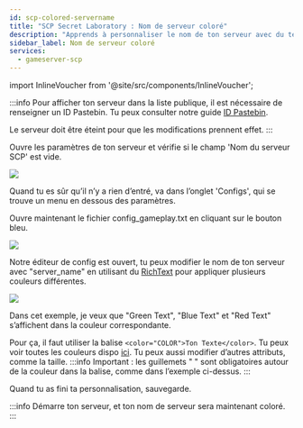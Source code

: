 ```yaml
---
id: scp-colored-servername
title: "SCP Secret Laboratory : Nom de serveur coloré"
description: "Apprends à personnaliser le nom de ton serveur avec du texte coloré pour une meilleure visibilité et du style → Découvre-le maintenant"
sidebar_label: Nom de serveur coloré
services:
  - gameserver-scp
---
```


import InlineVoucher from '@site/src/components/InlineVoucher';

:::info
Pour afficher ton serveur dans la liste publique, il est nécessaire de renseigner un ID Pastebin. Tu peux consulter notre guide [ID Pastebin](scp-pastebin.md).

Le serveur doit être éteint pour que les modifications prennent effet.
:::

<InlineVoucher />

Ouvre les paramètres de ton serveur et vérifie si le champ 'Nom du serveur SCP' est vide.

![](https://screensaver01.zap-hosting.com/index.php/s/Y9BXkJnBGXy3jWP/preview)

Quand tu es sûr qu’il n’y a rien d’entré, va dans l’onglet 'Configs', qui se trouve un menu en dessous des paramètres.

Ouvre maintenant le fichier config_gameplay.txt en cliquant sur le bouton bleu.

![](https://screensaver01.zap-hosting.com/index.php/s/FAm8KQfAonpTWp2/preview)

Notre éditeur de config est ouvert, tu peux modifier le nom de ton serveur avec "server_name" en utilisant du [RichText](https://docs.unity3d.com/Packages/com.unity.ugui@1.0/manual/StyledText.html) pour appliquer plusieurs couleurs différentes.

![](https://screensaver01.zap-hosting.com/index.php/s/jebLtwqZToWJ27C/preview)

Dans cet exemple, je veux que "Green Text", "Blue Text" et "Red Text" s’affichent dans la couleur correspondante.

Pour ça, il faut utiliser la balise `<color="COLOR">Ton Texte</color>`. Tu peux voir toutes les couleurs dispo [ici](https://docs.unity3d.com/Packages/com.unity.ugui@1.0/manual/StyledText.html). Tu peux aussi modifier d’autres attributs, comme la taille.
:::info
Important : les guillemets " " sont obligatoires autour de la couleur dans la balise, comme dans l’exemple ci-dessus.
:::

Quand tu as fini ta personnalisation, sauvegarde.

:::info
Démarre ton serveur, et ton nom de serveur sera maintenant coloré.
:::

<InlineVoucher />